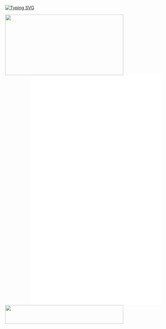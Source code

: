 <a align="center" href="https://git.io/typing-svg"><img src="https://readme-typing-svg.demolab.com?font=&weight=600&size=40&pause=1000&color=F7F7F7&center=true&vCenter=true&random=false&width=435&height=60&lines=I+LOVE+OPEN+SOURCE" alt="Typing SVG" /></a>

<p align="center">
  <a href="https://discord.com/users/579544867626024960">
    <img width="380" height="195" align="left" src="https://lanyard.cnrad.dev/api/579544867626024960?bg=FFFFFF00&animated=true&idleMessage=Well%2C%20the%20world%20sucks%2C%20but%20the%20engineering%20world%20is%20nice&borderRadius=30px"/>
  </a>

  <a href="https://github.com/lowlighter/metrics">
    <img width="425" align="right" src="/github-metrics.svg"/> 
  </a>
  
  <a href="ttps://skillicons.devh">
    <img width="380" height="60" align="left" src="https://skillicons.dev/icons?i=go,linux,ts,js,bash,nextjs" />
  </a>
  <br/>
</p>
